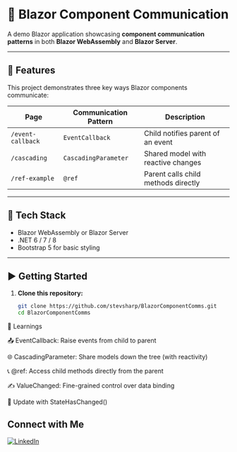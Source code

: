 # 📘 Blazor Component Communication

A demo Blazor application showcasing **component communication patterns** in both **Blazor WebAssembly** and **Blazor Server**.

---

## 🔧 Features

This project demonstrates three key ways Blazor components communicate:

| Page             | Communication Pattern | Description                           |
|------------------|-----------------------|---------------------------------------|
| `/event-callback` | `EventCallback`       | Child notifies parent of an event     |
| `/cascading`      | `CascadingParameter`  | Shared model with reactive changes    |
| `/ref-example`    | `@ref`                | Parent calls child methods directly   |

---

## 🧪 Tech Stack

- Blazor WebAssembly or Blazor Server
- .NET 6 / 7 / 8
- Bootstrap 5 for basic styling

---

## ▶️ Getting Started

1. **Clone this repository:**

   ```bash
   git clone https://github.com/stevsharp/BlazorComponentComms.git
   cd BlazorComponentComms

🧠 Learnings

📤 EventCallback: Raise events from child to parent

🌐 CascadingParameter: Share models down the tree (with reactivity)

📞 @ref: Access child methods directly from the parent

✍️ ValueChanged: Fine-grained control over data binding

🔄 Update with StateHasChanged()

## Connect with Me

[![LinkedIn](https://img.shields.io/badge/LinkedIn-Profile-blue)](https://www.linkedin.com/in/spyros-ponaris-913a6937/)
